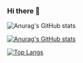### Hi there 👋

![Anurag's GitHub stats](https://github-readme-stats.vercel.app/api?username=xandrew94x&show_icons=true&theme=radical)

[![Anurag's GitHub stats](https://github-readme-stats.vercel.app/api?username=xandrew94x)](https://github.com/anuraghazra/github-readme-stats)

[![Top Langs](https://github-readme-stats.vercel.app/api/top-langs/?username=xandrew94x&layout=compact)](https://github.com/anuraghazra/github-readme-stats)

<!--
**xandrew94x/xandrew94x** is a ✨ _special_ ✨ repository because its `README.md` (this file) appears on your GitHub profile.

Here are some ideas to get you started:

- 🔭 I’m currently working on ...
- 🌱 I’m currently learning ...
- 👯 I’m looking to collaborate on ...
- 🤔 I’m looking for help with ...
- 💬 Ask me about ...
- 📫 How to reach me: ...
- 😄 Pronouns: ...
- ⚡ Fun fact: ...
-->
